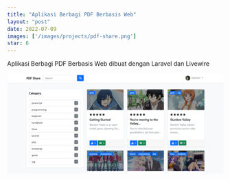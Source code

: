 ```yaml
---
title: "Aplikasi Berbagi PDF Berbasis Web"
layout: "post"
date: 2022-07-09
images: ['/images/projects/pdf-share.png']
star: 6
---
```


Aplikasi Berbagi PDF Berbasis Web dibuat dengan Laravel dan Livewire

![Preview](/images/projects/pdf-share.png)
